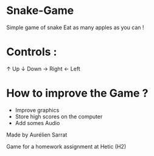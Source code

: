 # Snake-Game
Simple game of snake
Eat as many apples as you can !

# Controls :

↑ Up 
↓ Down
→ Right
← Left

# How to improve the Game ?

- Improve graphics
- Store high scores on the computer
- Add somes Audio

Made by Aurélien Sarrat

Game for a homework assignment at Hetic (H2)
